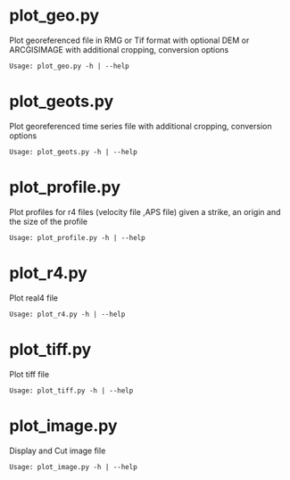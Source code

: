 plot\_geo.py
============
Plot georeferenced file in RMG or Tif format with optional DEM or ARCGISIMAGE with additional cropping, conversion options

```
Usage: plot_geo.py -h | --help
```

plot\_geots.py
============
Plot georeferenced time series file with additional cropping, conversion options 

```
Usage: plot_geots.py -h | --help
```

plot\_profile.py
============
Plot profiles for r4 files (velocity file ,APS file) given a strike, an origin and the size of the profile

```
Usage: plot_profile.py -h | --help
```

plot\_r4.py
============
Plot real4 file

```
Usage: plot_r4.py -h | --help
```

plot\_tiff.py
============
Plot tiff file

```
Usage: plot_tiff.py -h | --help
```

plot\_image.py
============
Display and Cut image file

```
Usage: plot_image.py -h | --help
```


